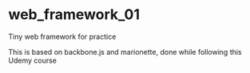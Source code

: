 # web_framework_01

Tiny web framework for practice

This is based on backbone.js and marionette, done while following this Udemy course
